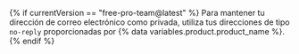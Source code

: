 {% if currentVersion == "free-pro-team@latest" %}
Para mantener tu dirección de correo electrónico como privada, utiliza tus direcciones de tipo `no-reply` proporcionadas por {% data variables.product.product_name %}.
{% endif %}
